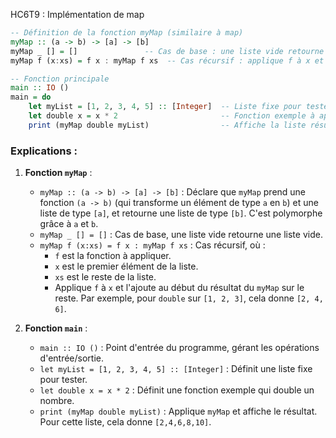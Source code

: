 HC6T9 : Implémentation de map
```haskell
-- Définition de la fonction myMap (similaire à map)
myMap :: (a -> b) -> [a] -> [b]
myMap _ [] = []               -- Cas de base : une liste vide retourne une liste vide
myMap f (x:xs) = f x : myMap f xs  -- Cas récursif : applique f à x et continue avec le reste

-- Fonction principale
main :: IO ()
main = do
    let myList = [1, 2, 3, 4, 5] :: [Integer]  -- Liste fixe pour tester
    let double x = x * 2                       -- Fonction exemple à appliquer (double chaque élément)
    print (myMap double myList)                -- Affiche la liste résultante
```

### Explications :
1. **Fonction `myMap`** :
   - `myMap :: (a -> b) -> [a] -> [b]` : Déclare que `myMap` prend une fonction `(a -> b)` (qui transforme un élément de type `a` en `b`) et une liste de type `[a]`, et retourne une liste de type `[b]`. C'est polymorphe grâce à `a` et `b`.
   - `myMap _ [] = []` : Cas de base, une liste vide retourne une liste vide.
   - `myMap f (x:xs) = f x : myMap f xs` : Cas récursif, où :
     - `f` est la fonction à appliquer.
     - `x` est le premier élément de la liste.
     - `xs` est le reste de la liste.
     - Applique `f` à `x` et l'ajoute au début du résultat du `myMap` sur le reste. Par exemple, pour `double` sur `[1, 2, 3]`, cela donne `[2, 4, 6]`.

2. **Fonction `main`** :
   - `main :: IO ()` : Point d'entrée du programme, gérant les opérations d'entrée/sortie.
   - `let myList = [1, 2, 3, 4, 5] :: [Integer]` : Définit une liste fixe pour tester.
   - `let double x = x * 2` : Définit une fonction exemple qui double un nombre.
   - `print (myMap double myList)` : Applique `myMap` et affiche le résultat. Pour cette liste, cela donne `[2,4,6,8,10]`.

